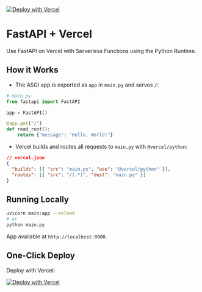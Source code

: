 [![Deploy with Vercel](https://vercel.com/button)](https://vercel.com/new/clone?repository-url=https%3A%2F%2Fgithub.com%2Fvercel%2Fexamples%2Ftree%2Fmain%2Fpython%2Ffastapi)

# FastAPI + Vercel

Use FastAPI on Vercel with Serverless Functions using the Python Runtime.

## How it Works

- The ASGI app is exported as `app` in `main.py` and serves `/`:

```python
# main.py
from fastapi import FastAPI

app = FastAPI()

@app.get("/")
def read_root():
    return {"message": "Hello, World!"}
```

- Vercel builds and routes all requests to `main.py` with `@vercel/python`:

```json
// vercel.json
{
  "builds": [{ "src": "main.py", "use": "@vercel/python" }],
  "routes": [{ "src": "/(.*)", "dest": "main.py" }]
}
```

## Running Locally

```bash
uvicorn main:app --reload
# or
python main.py
```

App available at `http://localhost:8000`.

## One-Click Deploy

Deploy with Vercel:

[![Deploy with Vercel](https://vercel.com/button)](https://vercel.com/new/clone?repository-url=https%3A%2F%2Fgithub.com%2Fvercel%2Fexamples%2Ftree%2Fmain%2Fpython%2Ffastapi)


